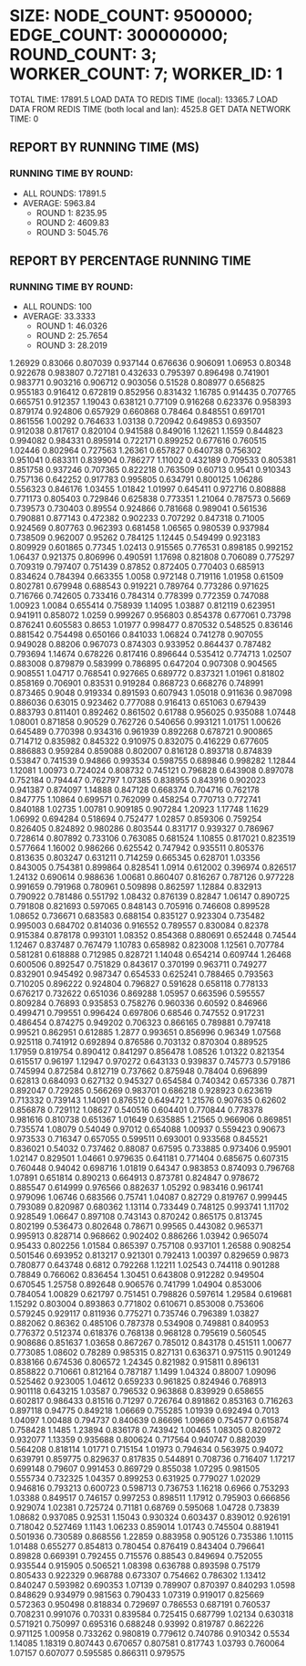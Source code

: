 
# SIZE: NODE_COUNT: 9500000; EDGE_COUNT: 300000000; ROUND_COUNT: 3; WORKER_COUNT: 7; WORKER_ID: 1
 TOTAL TIME: 17891.5
 LOAD DATA TO REDIS TIME (local): 13365.7
 LOAD DATA FROM REDIS TIME (both local and lan): 4525.8
 GET DATA NETWORK TIME: 0

## REPORT BY RUNNING TIME (MS)

 ### RUNNING TIME BY ROUND:

  + ALL ROUNDS: 17891.5
  + AVERAGE: 5963.84
     + ROUND 1: 8235.95
     + ROUND 2: 4609.83
     + ROUND 3: 5045.76

## REPORT BY PERCENTAGE RUNNING TIME

 ### RUNNING TIME BY ROUND:

  + ALL ROUNDS: 100
  + AVERAGE: 33.3333
     + ROUND 1: 46.0326
     + ROUND 2: 25.7654
     + ROUND 3: 28.2019

1.26929 0.83066 0.807039 0.937144 0.676636 0.906091 1.06953 0.80348 0.922678 0.983807 0.727181 0.432633 0.795397 0.896498 0.741901 0.983771 0.903216 0.906712 0.903056 0.51528 0.808977 0.656825 0.955183 0.916412 0.672819 0.852956 0.831432 1.16785 0.914435 0.707765 0.665751 0.912357 1.19043 0.638121 0.77109 0.916268 0.623376 0.958393 0.879174 0.924806 0.657929 0.660868 0.78464 0.848551 0.691701 0.861556 1.00292 0.764633 1.03138 0.720942 0.649853 0.693507 0.912038 0.817617 0.820104 0.941588 0.849016 1.12621 1.1559 0.844823 0.994082 0.984331 0.895914 0.722171 0.899252 0.677616 0.760515 1.02446 0.802964 0.727563 1.26361 0.657827 0.640738 0.756302 0.951041 0.683311 0.839904 0.786277 1.11002 0.432189 0.709533 0.805381 0.851758 0.937246 0.707365 0.822218 0.763509 0.60713 0.9541 0.910343 0.757136 0.642252 0.917783 0.995805 0.634791 0.800125 1.06286 0.556323 0.846176 1.03455 1.01842 1.01997 0.645411 0.972716 0.808888 0.771173 0.805403 0.729846 0.625838 0.773351 1.21064 0.787573 0.5669 0.739573 0.730403 0.89554 0.924866 0.781668 0.989041 0.561536 0.790881 0.877143 0.472382 0.902233 0.707292 0.847318 0.71005 0.924569 0.807763 0.962393 0.681458 1.06565 0.980539 0.937984 0.738509 0.962007 0.95262 0.784125 1.12445 0.549499 0.923183 0.809929 0.601865 0.77345 1.02413 0.915565 0.776531 0.898185 0.992152 1.06437 0.921375 0.806996 0.490591 1.17698 0.821808 0.706089 0.775297 0.709319 0.797407 0.751439 0.87852 0.872405 0.770403 0.685913 0.834624 0.784394 0.663355 1.0058 0.972148 0.719116 1.01958 0.61509 0.802781 0.679948 0.688543 0.919221 0.789764 0.773286 0.971625 0.716766 0.742605 0.733416 0.784314 0.778399 0.772359 0.747088 1.00923 1.0084 0.655414 0.758939 1.14095 1.03887 0.812119 0.623951 0.941911 0.858072 1.0259 0.999267 0.956803 0.854378 0.677061 0.73798 0.876241 0.605583 0.8653 1.01977 0.998477 0.870532 0.548525 0.836146 0.881542 0.754498 0.650166 0.841033 1.06824 0.741278 0.907055 0.949028 0.88206 0.967073 0.874303 0.933952 0.864437 0.787482 0.793694 1.14674 0.678226 0.817416 0.896644 0.535412 0.774713 1.02507 0.883008 0.879879 0.583999 0.786895 0.647204 0.907308 0.904565 0.908551 1.04717 0.768541 0.927665 0.689772 0.837321 1.01961 0.81802 0.858169 0.706901 0.83531 0.919284 0.868723 0.668276 0.748991 0.873465 0.9048 0.919334 0.891593 0.607943 1.05018 0.911636 0.987098 0.886036 0.63015 0.923462 0.777088 0.916413 0.651063 0.679439 0.883793 0.811401 0.892462 0.861502 0.61788 0.956025 0.935088 1.07448 1.08001 0.871858 0.90529 0.762726 0.540656 0.993121 1.01751 1.00626 0.645489 0.770398 0.934316 0.961939 0.892268 0.678721 0.900865 0.714712 0.835982 0.845322 0.910975 0.832075 0.416229 0.677605 0.886883 0.959284 0.859088 0.802007 0.816128 0.893718 0.874839 0.53847 0.741539 0.94866 0.993534 0.598755 0.689846 0.998282 1.12844 1.12081 1.00973 0.724024 0.808732 0.745121 0.796828 0.643908 0.897078 0.752184 0.794447 0.762797 1.07385 0.838955 0.843916 0.902023 0.941387 0.874097 1.14888 0.847128 0.668374 0.704716 0.762178 0.847775 1.10864 0.699571 0.762099 0.458254 0.770713 0.772741 0.840188 1.02735 1.00781 0.909185 0.907284 1.20923 1.17748 1.1629 1.06992 0.694284 0.518694 0.752477 1.02857 0.859306 0.759254 0.826405 0.824892 0.980286 0.803544 0.831717 0.939327 0.786967 0.728614 0.807892 0.733106 0.763085 0.681524 1.10855 0.817021 0.823519 0.577664 1.16002 0.986266 0.625542 0.747942 0.935511 0.805376 0.813635 0.803247 0.631211 0.714259 0.665345 0.628701 1.03356 0.843005 0.754381 0.899864 0.828541 1.0914 0.612002 0.396974 0.826517 1.24132 0.690614 0.988636 1.00681 0.860407 0.816267 0.787126 0.977228 0.991659 0.791968 0.780961 0.509898 0.862597 1.12884 0.832913 0.790922 0.781486 0.551792 1.08432 0.876139 0.82847 1.06147 0.890725 0.791808 0.821693 0.597065 0.848143 0.705916 0.746608 0.899528 1.08652 0.736671 0.683583 0.688154 0.835127 0.923304 0.735482 0.995003 0.684702 0.814036 0.916552 0.789557 0.830084 0.82378 0.915384 0.878178 0.993101 1.08352 0.854368 0.880691 0.652448 0.74544 1.12467 0.837487 0.767479 1.10783 0.658982 0.823008 1.12561 0.707784 0.581281 0.618888 0.712985 0.828721 1.14048 0.654214 0.609744 1.26468 0.600506 0.892547 0.751829 0.843617 0.370199 0.963711 0.749277 0.832901 0.945492 0.987347 0.654533 0.625241 0.788465 0.793563 0.710205 0.896222 0.924804 0.796827 0.591628 0.658118 0.778133 0.676217 0.732622 0.651036 0.869288 1.05957 0.663596 0.595557 0.809284 0.76893 0.935853 0.758276 0.960336 0.60592 0.846966 0.499471 0.799551 0.996424 0.697806 0.68546 0.747552 0.917231 0.486454 0.874275 0.949202 0.706323 0.866165 0.789881 0.797418 0.99521 0.862951 0.612885 1.2877 0.993651 0.856996 0.96349 1.07568 0.925118 0.741912 0.692894 0.876586 0.703132 0.870304 0.889525 1.17959 0.819754 0.890412 0.841297 0.856478 1.08526 1.01322 0.821354 0.615517 0.96197 1.12947 0.970272 0.643133 0.939837 0.745773 0.579186 0.745994 0.872584 0.812719 0.737662 0.875948 0.78404 0.696899 0.62813 0.684093 0.627132 0.945327 0.654584 0.740342 0.657336 0.7871 0.892047 0.729285 0.566269 0.983701 0.686218 0.928923 0.623619 0.713332 0.739143 1.14091 0.876512 0.649472 1.21576 0.907635 0.62602 0.856878 0.729112 1.08627 0.540516 0.604401 0.770844 0.778378 0.981616 0.810738 0.651367 1.01649 0.635885 1.21565 0.966906 0.869851 0.735574 1.08079 0.54049 0.97012 0.654088 1.00937 0.559423 0.90673 0.973533 0.716347 0.657055 0.599511 0.693001 0.933568 0.845521 0.836021 0.54032 0.737462 0.88087 0.67595 0.733885 0.973406 0.95901 1.02147 0.829501 1.04661 0.979635 0.641181 0.771404 0.685675 0.607315 0.760448 0.94042 0.698716 1.01819 0.64347 0.983853 0.874093 0.796768 1.07891 0.651814 0.890213 0.664913 0.873781 0.824847 0.978672 0.885547 0.614999 0.976566 0.882637 1.05292 0.983416 0.961741 0.979096 1.06746 0.683566 0.75741 1.04087 0.82729 0.819767 0.999445 0.793089 0.820987 0.680362 1.13114 0.733449 0.748125 0.993741 1.11702 0.928549 1.06647 0.897108 0.743143 0.870242 0.865175 0.813745 0.802199 0.536473 0.802648 0.78671 0.99565 0.443082 0.965371 0.995913 0.828714 0.968662 0.902402 0.886266 1.03942 0.965074 0.95433 0.802256 1.01584 0.865397 0.757108 0.937101 1.26588 0.908254 0.501546 0.693952 0.813217 0.921301 0.792413 1.00397 0.829659 0.9873 0.780877 0.643748 0.6812 0.792268 1.12211 1.02543 0.744118 0.901288 0.78849 0.766062 0.836454 1.30451 0.643808 0.912282 0.949504 0.670545 1.25758 0.892648 0.906576 0.741799 1.04904 0.853006 0.784054 1.00829 0.621797 0.751451 0.798826 0.597614 1.29584 0.619681 1.15292 0.803004 0.893863 0.771802 0.610671 0.853008 0.753606 0.579245 0.929117 0.811936 0.775271 0.735746 0.796389 1.03827 0.882062 0.86362 0.485106 0.787378 0.534908 0.749881 0.840953 0.776372 0.512374 0.618376 0.768138 0.968128 0.795619 0.560545 0.908686 0.851637 1.03658 0.867267 0.785012 0.843178 0.451511 1.00677 0.773085 1.08602 0.78289 0.985315 0.827131 0.636371 0.975115 0.901249 0.838166 0.674536 0.806572 1.24345 0.821982 0.915811 0.896131 0.858822 0.710661 0.812164 0.787187 1.1499 1.04324 0.88007 1.09096 0.525462 0.923005 1.04612 0.659233 0.961825 0.824946 0.768913 0.901118 0.643215 1.03587 0.796532 0.963868 0.839929 0.658655 0.602817 0.986433 0.81516 0.71297 0.726764 0.891862 0.853163 0.716263 0.897118 0.94775 0.849218 1.06669 0.755285 1.01939 0.692494 0.7013 1.04097 1.00488 0.794737 0.840639 0.86696 1.09669 0.754577 0.615874 0.758428 1.1485 1.23894 0.836178 0.743942 1.00465 1.08305 0.820972 0.932077 1.13359 0.935688 0.800624 0.717564 0.940747 0.882039 0.564208 0.818114 1.01771 0.715154 1.01973 0.794634 0.563975 0.94072 0.639791 0.859775 0.829637 0.817835 0.544891 0.708736 0.716407 1.17217 0.699148 0.79607 0.991453 0.869729 0.855038 1.07295 0.981505 0.555734 0.732325 1.04357 0.899253 0.631925 0.779027 1.02029 0.946816 0.793213 0.600723 0.598713 0.736753 1.16218 0.6966 0.753293 1.03388 0.849517 0.746157 0.997253 0.898511 1.17912 0.795903 0.666856 0.929074 1.02381 0.725724 0.71181 0.68769 0.595068 1.04728 0.73839 1.08682 0.937085 0.92531 1.15043 0.930324 0.603437 0.839012 0.926191 0.718042 0.527469 1.1143 1.06233 0.859014 1.01743 0.745504 0.881941 0.501936 0.730589 0.868556 1.22859 0.883958 0.905126 0.735386 1.10115 1.01488 0.655277 0.854813 0.780454 0.876419 0.843404 0.796641 0.89828 0.669391 0.792455 0.715576 0.88543 0.849694 0.752055 0.935544 0.915905 0.506521 1.08398 0.636788 0.893598 0.75179 0.805433 0.922329 0.968788 0.673307 0.754662 0.786302 1.13412 0.840247 0.593982 0.690353 1.07139 0.789907 0.870397 0.840293 1.0598 0.848629 0.934979 0.981563 0.790433 1.07319 0.919017 0.825669 0.572363 0.950498 0.818834 0.729697 0.786553 0.687191 0.760537 0.708231 0.991076 0.70331 0.839584 0.725415 0.687799 1.02134 0.630318 0.571921 0.750997 0.695316 0.688248 0.93992 0.819787 0.862226 0.971125 1.00958 0.733262 0.980819 0.779612 0.740786 0.910342 0.5534 1.14085 1.18319 0.807443 0.670657 0.807581 0.817743 1.03793 0.760064 1.07157 0.607077 0.595585 0.866311 0.979575 